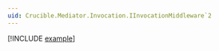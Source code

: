 ```yaml
---
uid: Crucible.Mediator.Invocation.IInvocationMiddleware`2
---
```


[!INCLUDE [example](../Fragments/middleware-devx-tip.md)]
